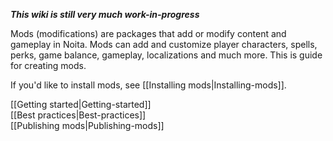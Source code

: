 **_This wiki is still very much work-in-progress_**

Mods (modifications) are packages that add or modify content and gameplay in Noita. Mods can add and customize player characters, spells, perks, game balance, gameplay, localizations and much more. This is guide for creating mods. 

If you'd like to install mods, see [[Installing mods|Installing-mods]].


[[Getting started|Getting-started]]<br>
[[Best practices|Best-practices]]<br>
[[Publishing mods|Publishing-mods]]